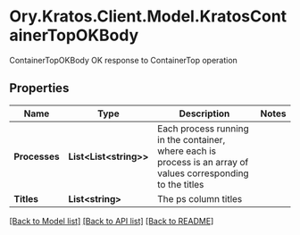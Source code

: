 # Ory.Kratos.Client.Model.KratosContainerTopOKBody
ContainerTopOKBody OK response to ContainerTop operation

## Properties

Name | Type | Description | Notes
------------ | ------------- | ------------- | -------------
**Processes** | **List&lt;List&lt;string&gt;&gt;** | Each process running in the container, where each is process is an array of values corresponding to the titles | 
**Titles** | **List&lt;string&gt;** | The ps column titles | 

[[Back to Model list]](../README.md#documentation-for-models) [[Back to API list]](../README.md#documentation-for-api-endpoints) [[Back to README]](../README.md)

